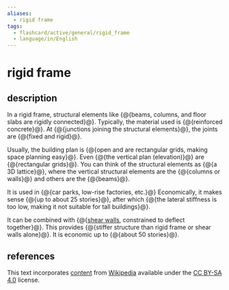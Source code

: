 ```yaml
---
aliases:
  - rigid frame
tags:
  - flashcard/active/general/rigid_frame
  - language/in/English
---
```


# rigid frame

## description

In a rigid frame, structural elements like {@{beams, columns, and floor slabs are rigidly connected}@}. Typically, the material used is {@{reinforced concrete}@}. At {@{junctions joining the structural elements}@}, the joints are {@{fixed and rigid}@}. <!--SR:!2025-03-10,210,310!2025-02-13,121,270!2025-05-01,269,330!2025-05-25,286,330-->

Usually, the building plan is {@{open and are rectangular grids, making space planning easy}@}. Even {@{the vertical plan (elevation)}@} are {@{rectangular grids}@}. You can think of the structural elements as {@{a 3D lattice}@}, where the vertical structural elements are the {@{columns or walls}@} and others are the {@{beams}@}. <!--SR:!2024-12-20,164,310!2025-05-15,280,330!2024-12-11,143,290!2025-03-30,244,330!2025-01-19,184,310!2025-03-17,233,330-->

It is used in {@{car parks, low-rise factories, etc.}@} Economically, it makes sense {@{up to about 25 stories}@}, after which {@{the lateral stiffness is too low, making it not suitable for tall buildings}@}. <!--SR:!2025-03-09,209,310!2025-02-18,196,310!2025-02-01,195,310-->

It can be combined with {@{[shear walls](shear%20wall.md), constrained to deflect together}@}. This provides {@{stiffer structure than rigid frame or shear walls alone}@}. It is economic up to {@{about 50 stories}@}. <!--SR:!2026-10-11,670,330!2025-03-26,241,330!2025-07-03,273,310-->

## references

This text incorporates [content](https://en.wikipedia.org/wiki/rigid_frame) from [Wikipedia](Wikipedia.md) available under the [CC BY-SA 4.0](https://creativecommons.org/licenses/by-sa/4.0/) license.

